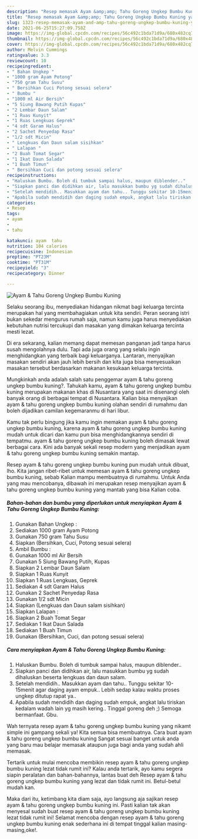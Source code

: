```yaml
---
description: "Resep memasak Ayam &amp;amp; Tahu Goreng Ungkep Bumbu Kuning yang nikmat Untuk Jualan"
title: "Resep memasak Ayam &amp;amp; Tahu Goreng Ungkep Bumbu Kuning yang nikmat Untuk Jualan"
slug: 1323-resep-memasak-ayam-and-amp-tahu-goreng-ungkep-bumbu-kuning-yang-nikmat-untuk-jualan
date: 2021-06-25T15:27:09.758Z
image: https://img-global.cpcdn.com/recipes/56c492c1bda71d9a/680x482cq70/ayam-tahu-goreng-ungkep-bumbu-kuning-foto-resep-utama.jpg
thumbnail: https://img-global.cpcdn.com/recipes/56c492c1bda71d9a/680x482cq70/ayam-tahu-goreng-ungkep-bumbu-kuning-foto-resep-utama.jpg
cover: https://img-global.cpcdn.com/recipes/56c492c1bda71d9a/680x482cq70/ayam-tahu-goreng-ungkep-bumbu-kuning-foto-resep-utama.jpg
author: Melvin Cummings
ratingvalue: 3.3
reviewcount: 10
recipeingredient:
- " Bahan Ungkep "
- "1000 gram Ayam Potong"
- "750 gram Tahu Susu"
- " Bersihkan Cuci Potong sesuai selera"
- " Bumbu "
- "1000 ml Air Bersih"
- "5 Siung Bawang Putih Kupas"
- "2 Lembar Daun Salam"
- "1 Ruas Kunyit"
- "1 Ruas Lengkuas Geprek"
- "4 sdt Garam Halus"
- "2 Sachet Penyedap Rasa"
- "1/2 sdt Micin"
- " Lengkuas dan Daun salam sisihkan"
- " Lalapan "
- "2 Buah Tomat Segar"
- "1 Ikat Daun Salada"
- "1 Buah Timun"
- " Bersihkan Cuci dan potong sesuai selera"
recipeinstructions:
- "Haluskan Bumbu. Boleh di tumbuk sampai halus, maupun diblender.."
- "Siapkan panci dan didihkan air, lalu masukkan bumbu yg sudah dihaluskan beserta lengkuas dan daun salam."
- "Setelah mendidih.. Masukkan ayam dan tahu.. Tunggu sekitar 10-15menit agar daging ayam empuk.. Lebih sedap kalau waktu proses ungkep ditutup rapat ya.."
- "Apabila sudah mendidih dan daging sudah empuk, angkat lalu tiriskan kedalam wadah lain yg masih kering.. Tinggal goreng deh ;) Semoga bermanfaat. Gbu."
categories:
- Resep
tags:
- ayam
- 
- tahu

katakunci: ayam  tahu 
nutrition: 104 calories
recipecuisine: Indonesian
preptime: "PT23M"
cooktime: "PT31M"
recipeyield: "3"
recipecategory: Dinner

---
```



![Ayam &amp; Tahu Goreng Ungkep Bumbu Kuning](https://img-global.cpcdn.com/recipes/56c492c1bda71d9a/680x482cq70/ayam-tahu-goreng-ungkep-bumbu-kuning-foto-resep-utama.jpg)

Selaku seorang ibu, menyediakan hidangan nikmat bagi keluarga tercinta merupakan hal yang membahagiakan untuk kita sendiri. Peran seorang istri bukan sekedar mengurus rumah saja, namun kamu juga harus menyediakan kebutuhan nutrisi tercukupi dan masakan yang dimakan keluarga tercinta mesti lezat.

Di era  sekarang, kalian memang dapat memesan panganan jadi tanpa harus susah mengolahnya dulu. Tapi ada juga orang yang selalu ingin menghidangkan yang terbaik bagi keluarganya. Lantaran, menyajikan masakan sendiri akan jauh lebih bersih dan kita juga bisa menyesuaikan masakan tersebut berdasarkan makanan kesukaan keluarga tercinta. 



Mungkinkah anda adalah salah satu penggemar ayam &amp; tahu goreng ungkep bumbu kuning?. Tahukah kamu, ayam &amp; tahu goreng ungkep bumbu kuning merupakan makanan khas di Nusantara yang saat ini disenangi oleh banyak orang di berbagai tempat di Nusantara. Kalian bisa menyajikan ayam &amp; tahu goreng ungkep bumbu kuning olahan sendiri di rumahmu dan boleh dijadikan camilan kegemaranmu di hari libur.

Kamu tak perlu bingung jika kamu ingin memakan ayam &amp; tahu goreng ungkep bumbu kuning, karena ayam &amp; tahu goreng ungkep bumbu kuning mudah untuk dicari dan kamu pun bisa menghidangkannya sendiri di tempatmu. ayam &amp; tahu goreng ungkep bumbu kuning boleh dimasak lewat berbagai cara. Kini ada banyak sekali resep modern yang menjadikan ayam &amp; tahu goreng ungkep bumbu kuning semakin mantap.

Resep ayam &amp; tahu goreng ungkep bumbu kuning pun mudah untuk dibuat, lho. Kita jangan ribet-ribet untuk memesan ayam &amp; tahu goreng ungkep bumbu kuning, sebab Kalian mampu membuatnya di rumahmu. Untuk Anda yang mau mencobanya, dibawah ini merupakan resep menyajikan ayam &amp; tahu goreng ungkep bumbu kuning yang mantab yang bisa Kalian coba.

<!--inarticleads1-->

##### Bahan-bahan dan bumbu yang diperlukan untuk menyiapkan Ayam &amp; Tahu Goreng Ungkep Bumbu Kuning:

1. Gunakan  Bahan Ungkep :
1. Sediakan 1000 gram Ayam Potong
1. Gunakan 750 gram Tahu Susu
1. Siapkan  (Bersihkan, Cuci, Potong sesuai selera)
1. Ambil  Bumbu :
1. Gunakan 1000 ml Air Bersih
1. Gunakan 5 Siung Bawang Putih, Kupas
1. Siapkan 2 Lembar Daun Salam
1. Siapkan 1 Ruas Kunyit
1. Siapkan 1 Ruas Lengkuas, Geprek
1. Sediakan 4 sdt Garam Halus
1. Gunakan 2 Sachet Penyedap Rasa
1. Gunakan 1/2 sdt Micin
1. Siapkan  (Lengkuas dan Daun salam sisihkan)
1. Siapkan  Lalapan :
1. Siapkan 2 Buah Tomat Segar
1. Sediakan 1 Ikat Daun Salada
1. Sediakan 1 Buah Timun
1. Gunakan  (Bersihkan, Cuci, dan potong sesuai selera)




<!--inarticleads2-->

##### Cara menyiapkan Ayam &amp; Tahu Goreng Ungkep Bumbu Kuning:

1. Haluskan Bumbu. Boleh di tumbuk sampai halus, maupun diblender..
1. Siapkan panci dan didihkan air, lalu masukkan bumbu yg sudah dihaluskan beserta lengkuas dan daun salam.
1. Setelah mendidih.. Masukkan ayam dan tahu.. Tunggu sekitar 10-15menit agar daging ayam empuk.. Lebih sedap kalau waktu proses ungkep ditutup rapat ya..
1. Apabila sudah mendidih dan daging sudah empuk, angkat lalu tiriskan kedalam wadah lain yg masih kering.. Tinggal goreng deh ;) Semoga bermanfaat. Gbu.




Wah ternyata resep ayam &amp; tahu goreng ungkep bumbu kuning yang nikamt simple ini gampang sekali ya! Kita semua bisa membuatnya. Cara buat ayam &amp; tahu goreng ungkep bumbu kuning Sangat sesuai banget untuk anda yang baru mau belajar memasak ataupun juga bagi anda yang sudah ahli memasak.

Tertarik untuk mulai mencoba membikin resep ayam &amp; tahu goreng ungkep bumbu kuning lezat tidak rumit ini? Kalau anda tertarik, ayo kamu segera siapin peralatan dan bahan-bahannya, lantas buat deh Resep ayam &amp; tahu goreng ungkep bumbu kuning yang lezat dan tidak rumit ini. Betul-betul mudah kan. 

Maka dari itu, ketimbang kita diam saja, ayo langsung aja sajikan resep ayam &amp; tahu goreng ungkep bumbu kuning ini. Pasti kalian tak akan menyesal sudah buat resep ayam &amp; tahu goreng ungkep bumbu kuning lezat tidak rumit ini! Selamat mencoba dengan resep ayam &amp; tahu goreng ungkep bumbu kuning enak sederhana ini di tempat tinggal kalian masing-masing,oke!.

